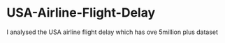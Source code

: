 # USA-Airline-Flight-Delay
I analysed the  USA airline flight delay which has ove 5million plus dataset
